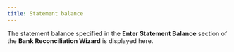 ```yaml
---
title: Statement balance
---
```



The statement balance specified in the **Enter Statement Balance** section of the **Bank Reconciliation Wizard** is displayed here.

